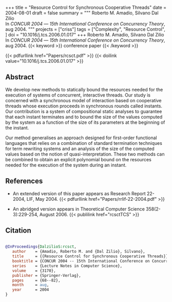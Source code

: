 +++
title = "Resource Control for Synchronous Cooperative Threads"
date = 2004-08-01
draft = false
summary = """
Roberto M. Amadio, Silvano Dal Zilio <br />
In _CONCUR 2004_ — _15th International Conference on Concurrency Theory_, aug 2004.
"""
projects = ["criss"]
tags = ["Complexity", "Resource Control", ]
doi = "10.1016/j.tcs.2006.01.017"
+++
Roberto M. Amadio, Silvano Dal Zilio <br />
In _CONCUR 2004_ — _15th International Conference on Concurrency Theory_, aug 2004.
{{< keyword >}} conference paper {{< /keyword >}}


{{< pdfurllink href="Papers/rcsct.pdf" >}}
{{< doilink value="10.1016/j.tcs.2006.01.017" >}}

## Abstract
We develop new methods to statically bound the resources needed for the execution of
        systems of concurrent, interactive threads. Our study is concerned with a synchronous model
        of interaction based on cooperative threads whose execution proceeds in synchronous rounds
        called instants. Our contribution is a system of compositional static analyses to guarantee
        that each instant terminates and to bound the size of the values computed by the system as a
        function of the size of its parameters at the beginning of the instant.

Our method generalises an approach designed for first-order functional languages that
        relies on a combination of standard termination techniques for term rewriting systems and an
        analysis of the size of the computed values based on the notion of quasi-interpretation.
        These two methods can be combined to obtain an explicit polynomial bound on the resources
        needed for the execution of the system during an instant.


## References
 * An extended
      version of this paper appears as Research Report 22-2004, LIF, May
      2004.
{{< pdfurllink href="Papers/rrlif-22-2004.pdf" >}}


 * An abridged version appears in
      Theoretical Computer Science 358(2-3):229-254, August 2006.
{{< publilink href="rcsctTCS" >}}




## Citation

```bibtex

@InProceedings{DalzilioS:rcsct,
   author    = {Amadio, Roberto M. and {Dal Zilio}, Silvano},
   title     = {{Resource Control for Synchronous Cooperative Threads}},
   booktitle = {CONCUR 2004 -- 15th International Conference on Concurrency Theory},
   series    = {Lecture Notes in Computer Science},
   volume    = {3170},
   publisher = {Springer-Verlag},
   pages     = {68--82},
   month     = aug, 
   year      = 2004
}

````
